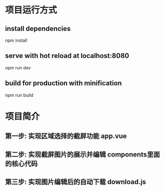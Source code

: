 
# 项目运行方式

## install dependencies
npm install

## serve with hot reload at localhost:8080
npm run dev

## build for production with minification
npm run build

# 项目简介

## 第一步: 实现区域选择的截屏功能 app.vue
 
## 第二步: 实现截屏图片的展示并编辑 components里面的核心代码
 
## 第三步: 实现图片编辑后的自动下载 download.js
